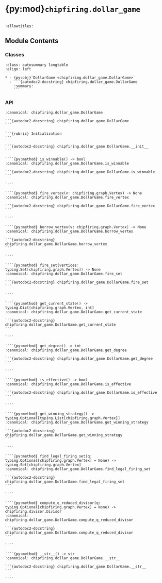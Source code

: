 # {py:mod}`chipfiring.dollar_game`

```{py:module} chipfiring.dollar_game
```

```{autodoc2-docstring} chipfiring.dollar_game
:allowtitles:
```

## Module Contents

### Classes

````{list-table}
:class: autosummary longtable
:align: left

* - {py:obj}`DollarGame <chipfiring.dollar_game.DollarGame>`
  - ```{autodoc2-docstring} chipfiring.dollar_game.DollarGame
    :summary:
    ```
````

### API

`````{py:class} DollarGame(graph: chipfiring.graph.Graph, initial_divisor: chipfiring.divisor.Divisor)
:canonical: chipfiring.dollar_game.DollarGame

```{autodoc2-docstring} chipfiring.dollar_game.DollarGame
```

```{rubric} Initialization
```

```{autodoc2-docstring} chipfiring.dollar_game.DollarGame.__init__
```

````{py:method} is_winnable() -> bool
:canonical: chipfiring.dollar_game.DollarGame.is_winnable

```{autodoc2-docstring} chipfiring.dollar_game.DollarGame.is_winnable
```

````

````{py:method} fire_vertex(v: chipfiring.graph.Vertex) -> None
:canonical: chipfiring.dollar_game.DollarGame.fire_vertex

```{autodoc2-docstring} chipfiring.dollar_game.DollarGame.fire_vertex
```

````

````{py:method} borrow_vertex(v: chipfiring.graph.Vertex) -> None
:canonical: chipfiring.dollar_game.DollarGame.borrow_vertex

```{autodoc2-docstring} chipfiring.dollar_game.DollarGame.borrow_vertex
```

````

````{py:method} fire_set(vertices: typing.Set[chipfiring.graph.Vertex]) -> None
:canonical: chipfiring.dollar_game.DollarGame.fire_set

```{autodoc2-docstring} chipfiring.dollar_game.DollarGame.fire_set
```

````

````{py:method} get_current_state() -> typing.Dict[chipfiring.graph.Vertex, int]
:canonical: chipfiring.dollar_game.DollarGame.get_current_state

```{autodoc2-docstring} chipfiring.dollar_game.DollarGame.get_current_state
```

````

````{py:method} get_degree() -> int
:canonical: chipfiring.dollar_game.DollarGame.get_degree

```{autodoc2-docstring} chipfiring.dollar_game.DollarGame.get_degree
```

````

````{py:method} is_effective() -> bool
:canonical: chipfiring.dollar_game.DollarGame.is_effective

```{autodoc2-docstring} chipfiring.dollar_game.DollarGame.is_effective
```

````

````{py:method} get_winning_strategy() -> typing.Optional[typing.List[chipfiring.graph.Vertex]]
:canonical: chipfiring.dollar_game.DollarGame.get_winning_strategy

```{autodoc2-docstring} chipfiring.dollar_game.DollarGame.get_winning_strategy
```

````

````{py:method} find_legal_firing_set(q: typing.Optional[chipfiring.graph.Vertex] = None) -> typing.Set[chipfiring.graph.Vertex]
:canonical: chipfiring.dollar_game.DollarGame.find_legal_firing_set

```{autodoc2-docstring} chipfiring.dollar_game.DollarGame.find_legal_firing_set
```

````

````{py:method} compute_q_reduced_divisor(q: typing.Optional[chipfiring.graph.Vertex] = None) -> chipfiring.divisor.Divisor
:canonical: chipfiring.dollar_game.DollarGame.compute_q_reduced_divisor

```{autodoc2-docstring} chipfiring.dollar_game.DollarGame.compute_q_reduced_divisor
```

````

````{py:method} __str__() -> str
:canonical: chipfiring.dollar_game.DollarGame.__str__

```{autodoc2-docstring} chipfiring.dollar_game.DollarGame.__str__
```

````

`````

